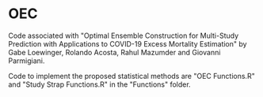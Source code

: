 # OEC

Code associated with "Optimal Ensemble Construction for Multi-Study Prediction with Applications to COVID-19 Excess Mortality Estimation" by Gabe Loewinger, Rolando Acosta, Rahul Mazumder and Giovanni Parmigiani.

Code to implement the proposed statistical methods are "OEC Functions.R" and "Study Strap Functions.R" in the "Functions" folder.
